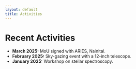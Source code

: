 ```yaml
---
layout: default
title: Activities
---
```


# Recent Activities

- **March 2025:** MoU signed with ARIES, Nainital.
- **February 2025:** Sky-gazing event with a 12-inch telescope.
- **January 2025:** Workshop on stellar spectroscopy.
